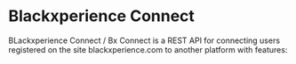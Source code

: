 Blackxperience Connect
=========

BLackxperience Connect / Bx Connect is a REST API for connecting users registered on the site blackxperience.com to another platform with features:
